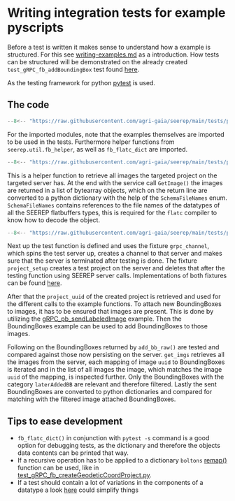 # Writing integration tests for example pyscripts

Before a test is written it makes sense to understand how a example is structured.
For this see [writing-examples.md](writing-python-examples.md) as a introduction.
How tests can be structured will be demonstrated on the already created `test_gRPC_fb_addBoundingBox` test
found [here](https://github.com/agri-gaia/seerep/blob/main/tests/python/gRPC/images/test_gRPC_fb_addBoundingBox.py).

As the testing framework for python [pytest](https://github.com/pytest-dev/pytest/) is used.

## The code

```python
--8<-- "https://raw.githubusercontent.com/agri-gaia/seerep/main/tests/python/gRPC/images/test_gRPC_fb_addBoundingBox.py:9:17"
```

For the imported modules, note that the examples themselves are imported to be used in the tests.
Furthermore helper functions from `seerep.util.fb_helper`, as well as `fb_flatc_dict` are imported.

```python
--8<-- "https://raw.githubusercontent.com/agri-gaia/seerep/main/tests/python/gRPC/images/test_gRPC_fb_addBoundingBox.py:20:28"
```

This is a helper function to retrieve all images the targeted project on the targeted server has.
At the end with the service call `GetImage()` the images are returned in a list of bytearray objects,
which on the return line are converted to a python dictionary with the help of the `SchemaFileNames` enum.
`SchemaFileNames` contains references to the file names of the datatypes of all the SEEREP
flatbuffers types, this is required for the `flatc` compiler to know how to decode the object.

```python
--8<-- "https://raw.githubusercontent.com/agri-gaia/seerep/main/tests/python/gRPC/images/test_gRPC_fb_addBoundingBox.py:31:55"
```

Next up the test function is defined and uses the fixture `grpc_channel`,
which spins the test server up, creates a channel to that server and
makes sure that the server is terminated after testing is done.
The fixture `project_setup` creates a test project on the server and deletes that after the testing function using
SEEREP server calls. Implementations of both fixtures can be found [here](https://github.com/agri-gaia/seerep/blob/main/tests/conftest.py).

After that the `project_uuid` of the created project is retrieved and
used for the different calls to the example functions.
To attach new BoundingBoxes to images, it has to be ensured that images are present.
This is done by utilizing the [gRPC_pb_sendLabeledImage](https://github.com/agri-gaia/seerep/blob/main/examples/python/gRPC/images/gRPC_pb_sendLabeledImage.py)
example.
Then the BoundingBoxes example can be used to add BoundingBoxes to those images.

Following on the BoundingBoxes returned by `add_bb_raw()` are tested and compared against those now
persisting on the server.
`get_imgs` retrieves all the images from the server, each mapping of image `uuid` to BoundingBoxes
is iterated and in the list of all images the image, which matches the image `uuid` of the mapping, is
inspected further.
Only the BoundingBoxes with the category `laterAddedBB` are relevant and therefore filtered.
Lastly the sent BoundingBoxes are converted to python dictionaries and compared for matching
with the filtered image attached BoundingBoxes.

## Tips to ease development

- `fb_flatc_dict()` in conjunction with `pytest -s` command is a good option for debugging tests,
as the dictionary and therefore the objects data contents can be printed that way.
- If a recursive operation has to be applied to a dictionary `boltons`
[remap()](https://boltons.readthedocs.io/en/latest/iterutils.html#boltons.iterutils.remap)
function can be used, like in
[test_gRPC_fb_createGeodeticCoordProject.py](https://github.com/agri-gaia/seerep/blob/main/tests/python/gRPC/meta/test_gRPC_fb_createGeodeticCoordProject.py).
- If a test should contain a lot of variations in the components of a datatype a look [here](../reference/pytests-message-abstractions.md)
could simplify things
